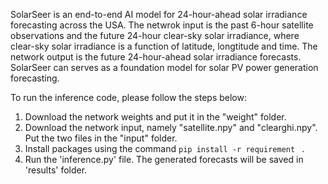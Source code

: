 SolarSeer is an end-to-end AI model for 24-hour-ahead solar irradiance forecasting across the USA. The netwrok input is the past 6-hour satellite observations and the future 24-hour clear-sky solar irradiance, 
where clear-sky solar irradiance is a function of latitude, longtitude and time. The network output is the future 24-hour-ahead solar irradiance forecasts. SolarSeer can serves as a foundation model for solar PV power generation forecasting. 

To run the inference code, please follow the steps below:

1. Download the network weights and put it in the "weight" folder.
2. Download the network input, namely "satellite.npy" and "clearghi.npy". Put the two files in the "input" folder.
3. Install packages using the command ```pip install -r requirement ``` .
4. Run the 'inference.py' file. The generated forecasts will be saved in 'results' folder.
